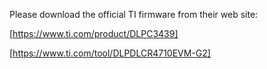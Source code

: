 Please download the official TI firmware from their web site:

[https://www.ti.com/product/DLPC3439]

[https://www.ti.com/tool/DLPDLCR4710EVM-G2]